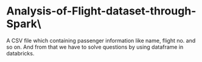 # Analysis-of-Flight-dataset-through-Spark\
A CSV file which containing passenger information like name, flight no. and so on. And from that we have to solve questions by using dataframe in databricks.

